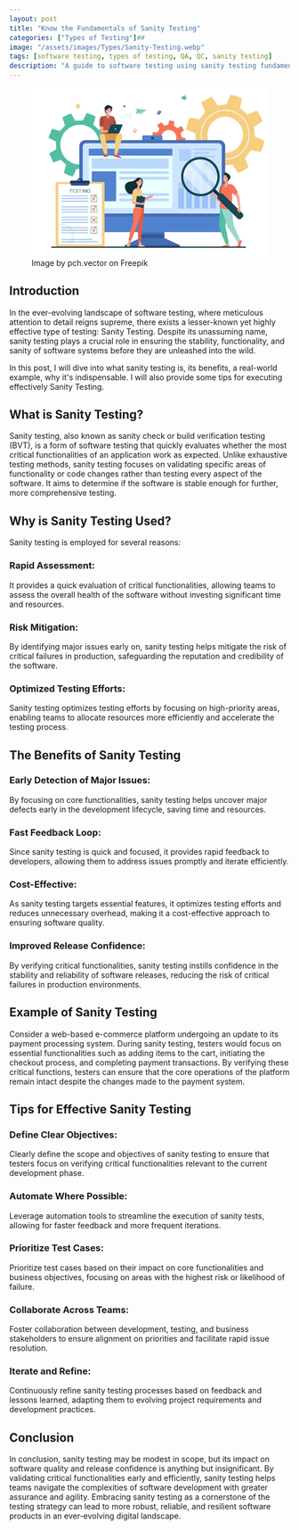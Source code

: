 ```yaml
---
layout: post
title: "Know the Fundamentals of Sanity Testing"
categories: ["Types of Testing"]##
image: "/assets/images/Types/Sanity-Testing.webp"
tags: [software testing, types of testing, QA, QC, sanity testing]
description: "A guide to software testing using sanity testing fundamentals."
---
```


<figure>
  <img src="/assets/images/Types/Sanity-Testing.webp" alt="Sanity Testing" />
  <figcaption>Image by pch.vector on Freepik</figcaption>
</figure>


## Introduction

In the ever-evolving landscape of software testing, where meticulous attention to detail reigns supreme, there exists a lesser-known yet highly effective type of testing: Sanity Testing. Despite its unassuming name, sanity testing plays a crucial role in ensuring the stability, functionality, and sanity of software systems before they are unleashed into the wild. 

In this post, I will dive into what sanity testing is, its benefits, a real-world example, why it's indispensable. I will also provide some tips for executing effectively Sanity Testing.

## What is Sanity Testing?

Sanity testing, also known as sanity check or build verification testing (BVT), is a form of software testing that quickly evaluates whether the most critical functionalities of an application work as expected. Unlike exhaustive testing methods, sanity testing focuses on validating specific areas of functionality or code changes rather than testing every aspect of the software. It aims to determine if the software is stable enough for further, more comprehensive testing.

## Why is Sanity Testing Used?

Sanity testing is employed for several reasons:

### Rapid Assessment:
It provides a quick evaluation of critical functionalities, allowing teams to assess the overall health of the software without investing significant time and resources.

### Risk Mitigation:
By identifying major issues early on, sanity testing helps mitigate the risk of critical failures in production, safeguarding the reputation and credibility of the software.

### Optimized Testing Efforts:
Sanity testing optimizes testing efforts by focusing on high-priority areas, enabling teams to allocate resources more efficiently and accelerate the testing process.

## The Benefits of Sanity Testing

### Early Detection of Major Issues:
By focusing on core functionalities, sanity testing helps uncover major defects early in the development lifecycle, saving time and resources.

### Fast Feedback Loop:
Since sanity testing is quick and focused, it provides rapid feedback to developers, allowing them to address issues promptly and iterate efficiently.

### Cost-Effective:
As sanity testing targets essential features, it optimizes testing efforts and reduces unnecessary overhead, making it a cost-effective approach to ensuring software quality.

### Improved Release Confidence:
By verifying critical functionalities, sanity testing instills confidence in the stability and reliability of software releases, reducing the risk of critical failures in production environments.

## Example of Sanity Testing

Consider a web-based e-commerce platform undergoing an update to its payment processing system. During sanity testing, testers would focus on essential functionalities such as adding items to the cart, initiating the checkout process, and completing payment transactions. By verifying these critical functions, testers can ensure that the core operations of the platform remain intact despite the changes made to the payment system.

## Tips for Effective Sanity Testing

### Define Clear Objectives:
Clearly define the scope and objectives of sanity testing to ensure that testers focus on verifying critical functionalities relevant to the current development phase.

### Automate Where Possible:
Leverage automation tools to streamline the execution of sanity tests, allowing for faster feedback and more frequent iterations.

### Prioritize Test Cases:
Prioritize test cases based on their impact on core functionalities and business objectives, focusing on areas with the highest risk or likelihood of failure.

### Collaborate Across Teams:
Foster collaboration between development, testing, and business stakeholders to ensure alignment on priorities and facilitate rapid issue resolution.

### Iterate and Refine:
Continuously refine sanity testing processes based on feedback and lessons learned, adapting them to evolving project requirements and development practices.

## Conclusion

In conclusion, sanity testing may be modest in scope, but its impact on software quality and release confidence is anything but insignificant. By validating critical functionalities early and efficiently, sanity testing helps teams navigate the complexities of software development with greater assurance and agility. Embracing sanity testing as a cornerstone of the testing strategy can lead to more robust, reliable, and resilient software products in an ever-evolving digital landscape.


